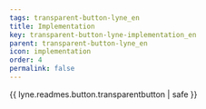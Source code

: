 ```yaml
---
tags: transparent-button-lyne_en
title: Implementation
key: transparent-button-lyne-implementation_en
parent: transparent-button-lyne_en
icon: implementation
order: 4
permalink: false  
---
```

{{ lyne.readmes.button.transparentbutton | safe }}


